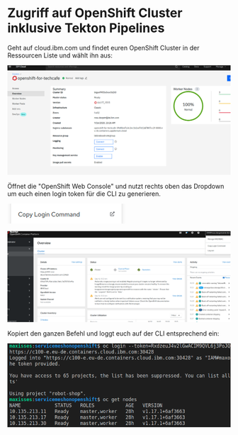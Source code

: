# Zugriff auf OpenShift Cluster inklusive Tekton Pipelines

Geht auf cloud.ibm.com und findet euren OpenShift Cluster in der Ressourcen Liste und wählt ihn aus:

![](../../../.gitbook/assets/image%20%2890%29.png)

Öffnet die "OpenShift Web Console" und nutzt rechts oben das Dropdown um euch einen login token für die CLI zu generieren.

![](../../../.gitbook/assets/image%20%2884%29.png)

![](../../../.gitbook/assets/image%20%2882%29.png)

Kopiert den ganzen Befehl und loggt euch auf der CLI entsprechend ein:

![](../../../.gitbook/assets/image%20%2888%29.png)

